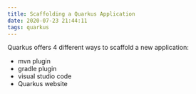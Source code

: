 ```yaml
---
title: Scaffolding a Quarkus Application
date: 2020-07-23 21:44:11
tags: quarkus
---
```

Quarkus offers 4 different ways to scaffold a new application:

- mvn plugin
- gradle plugin
- visual studio code
- Quarkus website